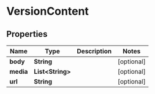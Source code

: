 

# VersionContent


## Properties

| Name | Type | Description | Notes |
|------------ | ------------- | ------------- | -------------|
|**body** | **String** |  |  [optional] |
|**media** | **List&lt;String&gt;** |  |  [optional] |
|**url** | **String** |  |  [optional] |



